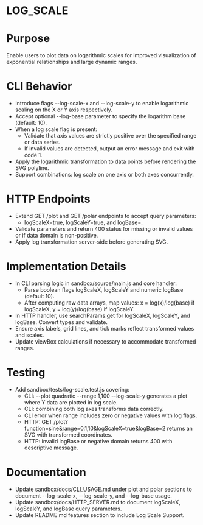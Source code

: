 # LOG_SCALE

# Purpose
Enable users to plot data on logarithmic scales for improved visualization of exponential relationships and large dynamic ranges.

# CLI Behavior
- Introduce flags --log-scale-x and --log-scale-y to enable logarithmic scaling on the X or Y axis respectively.
- Accept optional --log-base parameter to specify the logarithm base (default: 10).
- When a log scale flag is present:
  - Validate that axis values are strictly positive over the specified range or data series.
  - If invalid values are detected, output an error message and exit with code 1.
- Apply the logarithmic transformation to data points before rendering the SVG polyline.
- Support combinations: log scale on one axis or both axes concurrently.

# HTTP Endpoints
- Extend GET /plot and GET /polar endpoints to accept query parameters:
  - logScaleX=true, logScaleY=true, and logBase=<number>.
- Validate parameters and return 400 status for missing or invalid values or if data domain is non-positive.
- Apply log transformation server-side before generating SVG.

# Implementation Details
- In CLI parsing logic in sandbox/source/main.js and core handler:
  - Parse boolean flags logScaleX, logScaleY and numeric logBase (default 10).
  - After computing raw data arrays, map values: x = log(x)/log(base) if logScaleX, y = log(y)/log(base) if logScaleY.
- In HTTP handler, use searchParams.get for logScaleX, logScaleY, and logBase. Convert types and validate.
- Ensure axis labels, grid lines, and tick marks reflect transformed values and scales.
- Update viewBox calculations if necessary to accommodate transformed ranges.

# Testing
- Add sandbox/tests/log-scale.test.js covering:
  - CLI: --plot quadratic --range 1,100 --log-scale-y generates a plot where Y data are plotted in log scale.
  - CLI: combining both log axes transforms data correctly.
  - CLI error when range includes zero or negative values with log flags.
  - HTTP: GET /plot?function=sine&range=0.1,10&logScaleX=true&logBase=2 returns an SVG with transformed coordinates.
  - HTTP: invalid logBase or negative domain returns 400 with descriptive message.

# Documentation
- Update sandbox/docs/CLI_USAGE.md under plot and polar sections to document --log-scale-x, --log-scale-y, and --log-base usage.
- Update sandbox/docs/HTTP_SERVER.md to document logScaleX, logScaleY, and logBase query parameters.
- Update README.md features section to include Log Scale Support.